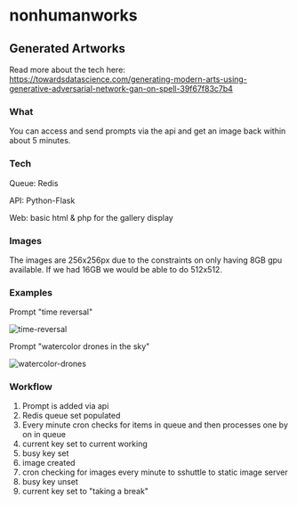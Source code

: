 # nonhumanworks

## Generated Artworks

Read more about the tech here: https://towardsdatascience.com/generating-modern-arts-using-generative-adversarial-network-gan-on-spell-39f67f83c7b4

### What

You can access and send prompts via the api and get an image back within about 5 minutes.

### Tech

Queue: Redis

API: Python-Flask

Web: basic html & php for the gallery display

### Images

The images are 256x256px due to the constraints on only having 8GB gpu available. If we had 16GB we would be able to do 512x512.

### Examples

Prompt "time reversal"

![time-reversal](https://user-images.githubusercontent.com/616585/154299789-4951b9fb-5a7c-43b4-9f42-8fff364ee951.png)

Prompt "watercolor drones in the sky"

![watercolor-drones](https://user-images.githubusercontent.com/616585/154299595-b197ae43-493a-4a09-9a03-f72f71274e3c.png)

### Workflow

1. Prompt is added via api
2. Redis queue set populated
3. Every minute cron checks for items in queue and then processes one by on in queue
4. current key set to current working
5. busy key set
6. image created
7. cron checking for images every minute to sshuttle to static image server
8. busy key unset
9. current key set to "taking a break"


